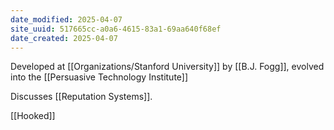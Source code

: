 ```yaml
---
date_modified: 2025-04-07
site_uuid: 517665cc-a0a6-4615-83a1-69aa640f68ef
date_created: 2025-04-07
---
```


Developed at [[Organizations/Stanford University]] by [[B.J. Fogg]], evolved into the [[Persuasive Technology Institute]]

Discusses [[Reputation Systems]]. 

[[Hooked]]